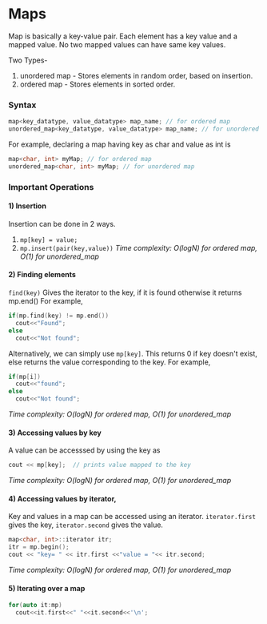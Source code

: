 # Maps
Map is basically a key-value pair. Each element has a key value and a mapped value. No two mapped values can have same key values.

Two Types-
  1. unordered map - Stores elements in random order, based on insertion. 
  2. ordered map - Stores elements in sorted order.
### Syntax
```cpp
map<key_datatype, value_datatype> map_name; // for ordered map
unordered_map<key_datatype, value_datatype> map_name; // for unordered map
```
For example, declaring a map having key as char and value as int is
```cpp
map<char, int> myMap; // for ordered map
unordered_map<char, int> myMap; // for unordered map
```
### Important Operations
#### 1) Insertion
Insertion can be done in 2 ways.  
  1. ```mp[key] = value;```
  2. ```mp.insert(pair(key,value))```
*Time complexity: O(logN) for ordered map, O(1) for unordered_map*

#### 2) Finding elements
```find(key)``` Gives the iterator to the key, if it is found otherwise it returns mp.end()
For example,
```cpp
if(mp.find(key) != mp.end())
  cout<<"Found";
else
  cout<<"Not found";
```
Alternatively, we can simply use `mp[key]`. This returns 0 if key doesn't exist, else returns the value corresponding to the key.
For example,
```cpp
if(mp[i])
  cout<<"found";
else
  cout<<"Not found";
```
*Time complexity: O(logN) for ordered map, O(1) for unordered_map*

#### 3) Accessing values by key
A value can be accesssed by using the key as
```cpp
cout << mp[key];  // prints value mapped to the key
```
*Time complexity: O(logN) for ordered map, O(1) for unordered_map*

#### 4) Accessing values by iterator, 
Key and values in a map can be accessed using an iterator. 
`iterator.first` gives the key, `iterator.second` gives the value.
```cpp
map<char, int>::iterator itr;
itr = mp.begin();
cout << "key= " << itr.first <<"value = "<< itr.second;
```
*Time complexity: O(logN) for ordered map, O(1) for unordered_map*

#### 5) Iterating over a map
```cpp
for(auto it:mp)
  cout<<it.first<<" "<<it.second<<'\n';
```



